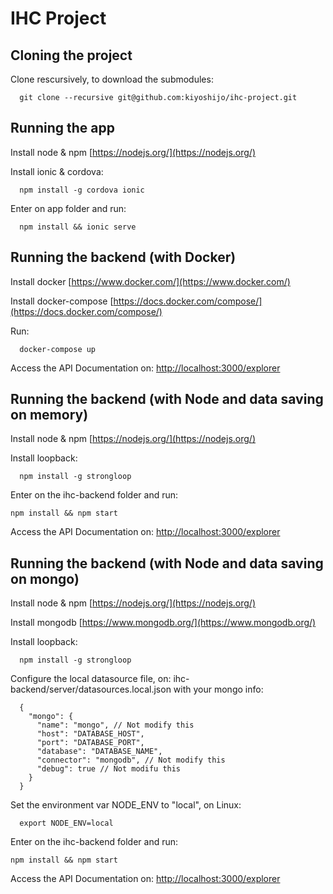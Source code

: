 # IHC Project

## Cloning the project

Clone rescursively, to download the submodules:

```
  git clone --recursive git@github.com:kiyoshijo/ihc-project.git
```

## Running the app

Install node & npm [https://nodejs.org/](https://nodejs.org/)

Install ionic & cordova:

```
  npm install -g cordova ionic
```

Enter on app folder and run:

```
  npm install && ionic serve
```

## Running the backend (with Docker)

Install docker [https://www.docker.com/](https://www.docker.com/)

Install docker-compose [https://docs.docker.com/compose/](https://docs.docker.com/compose/)

Run:

```
  docker-compose up
```

Access the API Documentation on: [http://localhost:3000/explorer](http://localhost:3000/explorer)

## Running the backend (with Node and data saving on memory)

Install node & npm [https://nodejs.org/](https://nodejs.org/)

Install loopback:

```
  npm install -g strongloop
```

Enter on the ihc-backend folder and run:

```
npm install && npm start
```

Access the API Documentation on: [http://localhost:3000/explorer](http://localhost:3000/explorer)

## Running the backend (with Node and data saving on mongo)

Install node & npm [https://nodejs.org/](https://nodejs.org/)

Install mongodb [https://www.mongodb.org/](https://www.mongodb.org/)

Install loopback:

```
  npm install -g strongloop
```

Configure the local datasource file, on: ihc-backend/server/datasources.local.json with your mongo info:

```
  {
    "mongo": {
      "name": "mongo", // Not modify this
      "host": "DATABASE_HOST",
      "port": "DATABASE_PORT",
      "database": "DATABASE_NAME",
      "connector": "mongodb", // Not modify this
      "debug": true // Not modifu this
    }
  }
```

Set the environment var NODE_ENV to "local", on Linux:

```
  export NODE_ENV=local
```

Enter on the ihc-backend folder and run:

```
npm install && npm start
```

Access the API Documentation on: [http://localhost:3000/explorer](http://localhost:3000/explorer)
